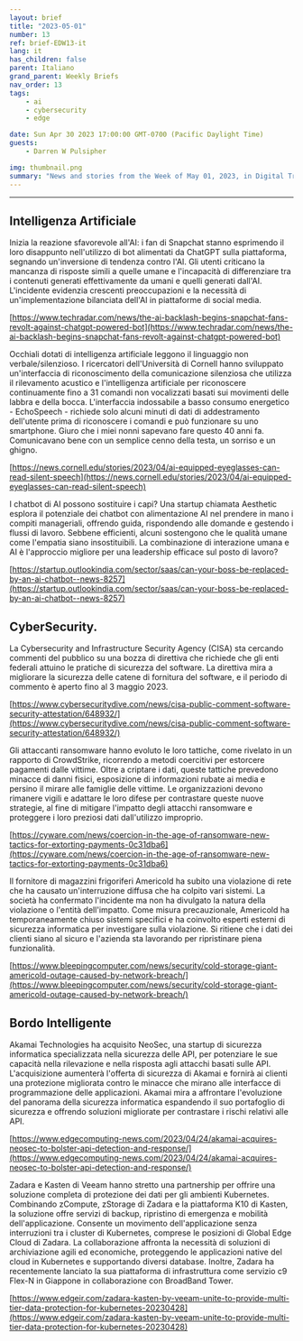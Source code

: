 ```yaml
---
layout: brief
title: "2023-05-01"
number: 13
ref: brief-EDW13-it
lang: it
has_children: false
parent: Italiano
grand_parent: Weekly Briefs
nav_order: 13
tags:
    - ai
    - cybersecurity
    - edge

date: Sun Apr 30 2023 17:00:00 GMT-0700 (Pacific Daylight Time)
guests:
    - Darren W Pulsipher

img: thumbnail.png
summary: "News and stories from the Week of May 01, 2023, in Digital Transformation, including cyberattacks and intelligent edge, non-verbal communication AI, and company merges in the IoT space."
---
```




---

## Intelligenza Artificiale

Inizia la reazione sfavorevole all'AI: i fan di Snapchat stanno esprimendo il loro disappunto nell'utilizzo di bot alimentati da ChatGPT sulla piattaforma, segnando un'inversione di tendenza contro l'AI. Gli utenti criticano la mancanza di risposte simili a quelle umane e l'incapacità di differenziare tra i contenuti generati effettivamente da umani e quelli generati dall'AI. L'incidente evidenzia crescenti preoccupazioni e la necessità di un'implementazione bilanciata dell'AI in piattaforme di social media.

[https://www.techradar.com/news/the-ai-backlash-begins-snapchat-fans-revolt-against-chatgpt-powered-bot](https://www.techradar.com/news/the-ai-backlash-begins-snapchat-fans-revolt-against-chatgpt-powered-bot)

Occhiali dotati di intelligenza artificiale leggono il linguaggio non verbale/silenzioso. I ricercatori dell'Università di Cornell hanno sviluppato un'interfaccia di riconoscimento della comunicazione silenziosa che utilizza il rilevamento acustico e l'intelligenza artificiale per riconoscere continuamente fino a 31 comandi non vocalizzati basati sui movimenti delle labbra e della bocca. L'interfaccia indossabile a basso consumo energetico - EchoSpeech - richiede solo alcuni minuti di dati di addestramento dell'utente prima di riconoscere i comandi e può funzionare su uno smartphone. Giuro che i miei nonni sapevano fare questo 40 anni fa. Comunicavano bene con un semplice cenno della testa, un sorriso e un ghigno.

[https://news.cornell.edu/stories/2023/04/ai-equipped-eyeglasses-can-read-silent-speech](https://news.cornell.edu/stories/2023/04/ai-equipped-eyeglasses-can-read-silent-speech)

I chatbot di AI possono sostituire i capi? Una startup chiamata Aesthetic esplora il potenziale dei chatbot con alimentazione AI nel prendere in mano i compiti manageriali, offrendo guida, rispondendo alle domande e gestendo i flussi di lavoro. Sebbene efficienti, alcuni sostengono che le qualità umane come l'empatia siano insostituibili. La combinazione di interazione umana e AI è l'approccio migliore per una leadership efficace sul posto di lavoro?

[https://startup.outlookindia.com/sector/saas/can-your-boss-be-replaced-by-an-ai-chatbot--news-8257](https://startup.outlookindia.com/sector/saas/can-your-boss-be-replaced-by-an-ai-chatbot--news-8257)

## CyberSecurity.

La Cybersecurity and Infrastructure Security Agency (CISA) sta cercando commenti del pubblico su una bozza di direttiva che richiede che gli enti federali attuino le pratiche di sicurezza del software. La direttiva mira a migliorare la sicurezza delle catene di fornitura del software, e il periodo di commento è aperto fino al 3 maggio 2023.

[https://www.cybersecuritydive.com/news/cisa-public-comment-software-security-attestation/648932/](https://www.cybersecuritydive.com/news/cisa-public-comment-software-security-attestation/648932/)

Gli attaccanti ransomware hanno evoluto le loro tattiche, come rivelato in un rapporto di CrowdStrike, ricorrendo a metodi coercitivi per estorcere pagamenti dalle vittime. Oltre a criptare i dati, queste tattiche prevedono minacce di danni fisici, esposizione di informazioni rubate ai media e persino il mirare alle famiglie delle vittime. Le organizzazioni devono rimanere vigili e adattare le loro difese per contrastare queste nuove strategie, al fine di mitigare l'impatto degli attacchi ransomware e proteggere i loro preziosi dati dall'utilizzo improprio.

[https://cyware.com/news/coercion-in-the-age-of-ransomware-new-tactics-for-extorting-payments-0c31dba6](https://cyware.com/news/coercion-in-the-age-of-ransomware-new-tactics-for-extorting-payments-0c31dba6)

Il fornitore di magazzini frigoriferi Americold ha subito una violazione di rete che ha causato un'interruzione diffusa che ha colpito vari sistemi. La società ha confermato l'incidente ma non ha divulgato la natura della violazione o l'entità dell'impatto. Come misura precauzionale, Americold ha temporaneamente chiuso sistemi specifici e ha coinvolto esperti esterni di sicurezza informatica per investigare sulla violazione. Si ritiene che i dati dei clienti siano al sicuro e l'azienda sta lavorando per ripristinare piena funzionalità.

[https://www.bleepingcomputer.com/news/security/cold-storage-giant-americold-outage-caused-by-network-breach/](https://www.bleepingcomputer.com/news/security/cold-storage-giant-americold-outage-caused-by-network-breach/)

## Bordo Intelligente

Akamai Technologies ha acquisito NeoSec, una startup di sicurezza informatica specializzata nella sicurezza delle API, per potenziare le sue capacità nella rilevazione e nella risposta agli attacchi basati sulle API. L'acquisizione aumenterà l'offerta di sicurezza di Akamai e fornirà ai clienti una protezione migliorata contro le minacce che mirano alle interfacce di programmazione delle applicazioni. Akamai mira a affrontare l'evoluzione del panorama della sicurezza informatica espandendo il suo portafoglio di sicurezza e offrendo soluzioni migliorate per contrastare i rischi relativi alle API.

[https://www.edgecomputing-news.com/2023/04/24/akamai-acquires-neosec-to-bolster-api-detection-and-response/](https://www.edgecomputing-news.com/2023/04/24/akamai-acquires-neosec-to-bolster-api-detection-and-response/)

Zadara e Kasten di Veeam hanno stretto una partnership per offrire una soluzione completa di protezione dei dati per gli ambienti Kubernetes. Combinando zCompute, zStorage di Zadara e la piattaforma K10 di Kasten, la soluzione offre servizi di backup, ripristino di emergenza e mobilità dell'applicazione. Consente un movimento dell'applicazione senza interruzioni tra i cluster di Kubernetes, comprese le posizioni di Global Edge Cloud di Zadara. La collaborazione affronta la necessità di soluzioni di archiviazione agili ed economiche, proteggendo le applicazioni native del cloud in Kubernetes e supportando diversi database. Inoltre, Zadara ha recentemente lanciato la sua piattaforma di infrastruttura come servizio c9 Flex-N in Giappone in collaborazione con BroadBand Tower.

[https://www.edgeir.com/zadara-kasten-by-veeam-unite-to-provide-multi-tier-data-protection-for-kubernetes-20230428](https://www.edgeir.com/zadara-kasten-by-veeam-unite-to-provide-multi-tier-data-protection-for-kubernetes-20230428)


